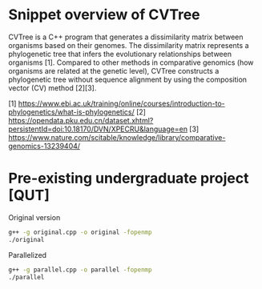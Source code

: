# Snippet overview of CVTree

CVTree is a C++ program that generates a dissimilarity matrix between organisms based on their genomes. The dissimilarity matrix represents a phylogenetic tree that infers the evolutionary relationships between organisms [1]. Compared to other methods in comparative genomics (how organisms are related at the genetic level), CVTree constructs a phylogenetic tree without sequence alignment by using the composition vector (CV) method [2][3]. 

[1] https://www.ebi.ac.uk/training/online/courses/introduction-to-phylogenetics/what-is-phylogenetics/ 
[2] https://opendata.pku.edu.cn/dataset.xhtml?persistentId=doi:10.18170/DVN/XPECRU&language=en 
[3] https://www.nature.com/scitable/knowledge/library/comparative-genomics-13239404/ 

# Pre-existing undergraduate project [QUT]

Original version
```bash
g++ -g original.cpp -o original -fopenmp
./original
```
Parallelized
```bash
g++ -g parallel.cpp -o parallel -fopenmp
./parallel
```
